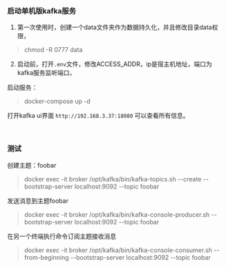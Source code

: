### 启动单机版kafka服务

1. 第一次使用时，创建一个data文件夹作为数据持久化，并且修改目录data权限，

> chmod -R 0777 data

2. 启动前，打开`.env`文件，修改ACCESS_ADDR，ip是宿主机地址，端口为kafka服务监听端口，


启动服务：

> docker-compose up -d

打开kafka ui界面 `http://192.168.3.37:18080` 可以查看所有信息。

<br>

### 测试

创建主题：foobar

> docker exec -it broker /opt/kafka/bin/kafka-topics.sh --create --bootstrap-server localhost:9092 --topic foobar

发送消息到主题foobar

> docker exec -it broker /opt/kafka/bin/kafka-console-producer.sh --bootstrap-server localhost:9092 --topic foobar

在另一个终端执行命令订阅主题接收消息

> docker exec -it broker /opt/kafka/bin/kafka-console-consumer.sh --from-beginning --bootstrap-server localhost:9092 --topic foobar



